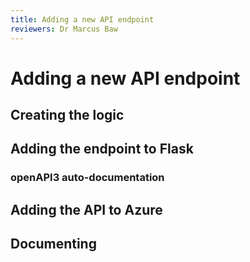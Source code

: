 ```yaml
---
title: Adding a new API endpoint
reviewers: Dr Marcus Baw
---
```


# Adding a new API endpoint

## Creating the logic

## Adding the endpoint to Flask

### openAPI3 auto-documentation

## Adding the API to Azure

## Documenting
